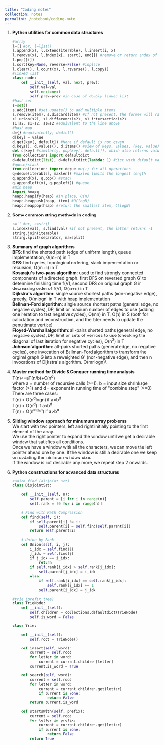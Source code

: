 ```yaml
---
title: "Coding notes"
collection: notes
permalink: /notebook/coding-note
---
```

1. <b>Python utilities for common data structures</b><br/>
    ~~~ python
    #array
    l=[] #or, l=list()
    l.append(x), l.extend(iterable), l.insert(i, x)
    l.remove(x), l.index(x[, start[, end]]) #remove or return index of the first item==x
    l.pop([i])
    l.sort(key=None, reverse=False) #inplace
    l.clear(), l.count(x), l.reverse(), l.copy()
    #linked list
    class node:
        def __init__(self, val, next, prev):
            self.val=val
            self.next=next
            self.prev=prev #in case of doubly linked list
    #hash set
    s=set()
    s.add(item) #set.uodate() to add multiple items
    s.remove(item), s.discard(item) #If not present, the former will raise errors
    s1.union(s2), s1.difference(s2), s1.intersection(s2)
    s1|s2, s1-s2, s1&s2 #equivalent to the line above
    #hash map
    d={} #equivalently, d=dict()
    d[key] = value
    d.get(key[, default]) #None if default is not given
    d.keys(), d.values(), d.items() #view of keys, values, (key, value) pairs
    del d[key] #similarly, pop(key[, default]), which also returns value
    from collections import defaultdict
    d=defaultdict(list), d=defaultdict(lambda: 1) #dict with default value
    #queue/stack
    from collections import deque #O(1) for all operations
    q=deque(iterable[, maxlen]) #maxlen limits the longest length
    q.append(x), q.pop() #stack
    q.appendleft(x), q.popleft() #queue
    #min heap
    import heapq
    heapq.heapify(heap) #in place, O(n)
    heapq.heappush(heap, item) #O(logN)
    heapq.heappop(heap) #return the smallest item, O(logN)
    ~~~

2. <b>Some common string methods in coding</b><br/>
    ~~~ python
    s='' #or, s=str()
    s.index(val), s.find(val) #if not present, the latter returns -1
    string.join(iterable)
    string.split(separator, maxsplit)
    ~~~

3. <b>Summary of graph algorithms</b><br/>
    <b>BFS</b>: find the shorted path (edge of uniform length), queue implementation, O(m+n) in T\
    <b>DFS</b>: find cycles, topological ordering, stack impementation or recursion, O(m+n) in T\
    <b>Kosaraju's two-pass algorithm</b>: used to find strongly connected components of a directed graph. first DFS on reversed graph G' to determine finishing time f(V), second DFS on original graph G in decreasing order of f(V), O(m+n) in T\
    <b>Dijkstra's algorithm</b>: single source shortest paths (non-negative edge), greedy, O(mlogn) in T with heap implementation\
    <b>Bellman-Ford algorithm</b>: single source shortest paths (general edge, no negative cycles), DP, limit on maxium number of edges to use (adding one iteration to test negative cycles), O(mn) in T, O(n) in S (both for calculation and reconstruction, and the later needs to update the penultimate vertice)   
    <b>Floyed-Warshall algorithm</b>: all-pairs shorted paths (general edge, no negative cycles), DP, limit on sets of vertices to use (checking the diagonal of last iteration for negative cycles), O(n<sup>3</sup>) in T\
    <b>Johnson'algorithm</b>: all-pairs shorted paths (general edge, no negative cycles), one invocation of Bellman-Ford algorithm to transform the orginal graph G into a reweighted G' (non-negative edge), and then n invocations of Dijkstra's algorithm. O(mnlogn)\

4. <b>Master method for Divide & Conquer running time analysis</b><br/>
    T(n)<=aT(n/b)+O(n<sup>d</sup>)\
    where a = number of recursive calls (>=1), b = input size shrinkage factor (>1) and d = exponent in running time of "combine step" (>=0)\
    There are three cases:\
    T(n) = O(n<sup>d</sup>logn) if a=b<sup>d</sup>  
    T(n) = O(n<sup>d</sup>) if a<b<sup>d</sup>  
    T(n) = O(n<sup>log<sub>b</sub>a</sup>) if a>b<sup>d</sup>  

5. <b>Sliding window approach for minumum array problems</b><br/>
    We start with two pointers, left and right initially pointing to the first element of the array.\
    We use the right pointer to expand the window until we get a desirable window that satisfies all conditions.\
    Once we have a window with all the characters, we can move the left pointer ahead one by one. If the window is still a desirable one we keep on updating the minimum window size.\
    If the window is not desirable any more, we repeat step 2 onwards.

6. <b>Python constructions for advanced data structures</b><br/>
    ~~~ python
    #union-find (disjoint set)
    class DisjointSet:

        def __init__(self, n):
            self.parent = [i for i in range(n)]
            self.rank = [0 for i in range(n)]
        
        # Find with Path Compression
        def find(self, i):
            if self.parent[i] != i:
                self.parent[i] = self.find(self.parent[i])
            return self.parent[i]
        
        # Union by Rank
        def Union(self, i, j):
            i_idx = self.find(i)
            j_idx = self.find(j)      
            if j_idx == i_idx:
                return
            if self.rank[i_idx] > self.rank[j_idx]:
                self.parent[j_idx] = i_idx
            else:
                if self.rank[i_idx] == self.rank[j_idx]:
                    self.rank[j_idx] += 1
                self.parent[i_idx] = j_idx
    
    #trie (prefix tree)
    class TrieNode:
        def __init__(self):
            self.children = collections.defaultdict(TrieNode)
            self.is_word = False

    class Trie:

        def __init__(self):
            self.root = TrieNode()

        def insert(self, word):
            current = self.root
            for letter in word:
                current = current.children[letter]
            current.is_word = True

        def search(self, word):
            current = self.root
            for letter in word:
                current = current.children.get(letter)
                if current is None:
                    return False
            return current.is_word

        def startsWith(self, prefix):
            current = self.root
            for letter in prefix:
                current = current.children.get(letter)
                if current is None:
                    return False
            return True  
    ~~~





